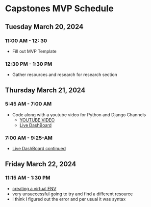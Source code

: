 # Capstones MVP Schedule

## Tuesday March 20, 2024

### 11:00 AM - 12: 30

- Fill out MVP Template

### 12:30 PM - 1:30 PM

- Gather resources and research for research section

## Thursday March 21, 2024

### 5:45 AM - 7:00 AM

- Code along with a youtube video for Python and Django Channels
  - [YOUTUBE VIDEO](https://youtu.be/OlO8IfpuKzs?si=OPWxRgZueV6szYrf)
  - [Live DashBoard](https://www.youtube.com/watch?v=jsxFEONN_yo)

### 7:00 AM - 9:25-AM

- [Live DashBoard continued](https://www.youtube.com/watch?v=jsxFEONN_yo)

## Friday March 22, 2024

### 11:15 AM - 1:30 PM

- [creating a virtual ENV](https://www.mongodb.com/languages/python)
- very unsuccessful going to try and find a different resource
- I think I figured out the error and per usual it was syntax
